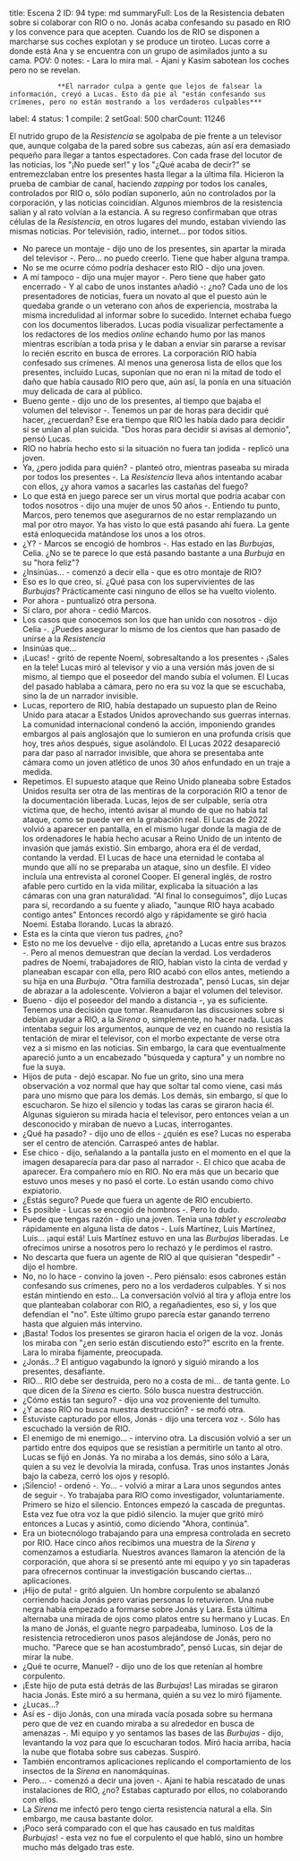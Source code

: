 title:          Escena 2
ID:             94
type:           md
summaryFull:    Los de la Resistencia debaten sobre si colaborar con RIO o no. Jonás acaba confesando su pasado en RIO y los convence para que acepten. Cuando los de RIO se disponen a marcharse sus coches explotan y se produce un tiroteo. Lucas corre a donde está Ana y se encuentra con un grupo de asimilados junto a su cama.
POV:            0
notes:          - Lara lo mira mal.
                - Ajani y Kasim sabotean los coches pero no se revelan.
                
                **El narrador culpa a gente que lejos de falsear la información, creyó a Lucas. Esto da pie al "están confesando sus crímenes, pero no están mostrando a los verdaderos culpables***
                
label:          4
status:         1
compile:        2
setGoal:        500
charCount:      11246


El nutrido grupo de la *Resistencia* se agolpaba de pie frente a un televisor que, aunque colgaba de la pared sobre sus cabezas, aún así era demasiado pequeño para llegar a tantos espectadores. Con cada frase del locutor de las noticias, los "¡No puede ser!" y los "¿Qué acaba de decir?" se entremezclaban entre los presentes hasta llegar a la última fila.
Hicieron la prueba de cambiar de canal, haciendo *zapping* por todos los canales, controlados por RIO o, sólo podían suponerlo, aún no controlados por la corporación, y las noticias coincidían.
Algunos miembros de la resistencia salían y al rato volvían a la estancia. A su regreso confirmaban que otras células de la *Resistencia*, en otros lugares del mundo, estaban viviendo las mismas noticias. Por televisión, radio, internet... por todos sitios.
- No parece un montaje - dijo uno de los presentes, sin apartar la mirada del televisor -. Pero... no puedo creerlo. Tiene que haber alguna trampa.
- No se me ocurre cómo podría deshacer esto RIO - dijo una joven.
- A mí tampoco - dijo una mujer mayor -. Pero tiene que haber gato encerrado - Y al cabo de unos instantes añadió -: ¿no?
Cada uno de los presentadores de noticias, fuera un novato al que el puesto aún le quedaba grande o un veterano con años de experiencia, mostraba la misma incredulidad al informar sobre lo sucedido.
Internet echaba fuego con los documentos liberados. Lucas podía visualizar perfectamente a los redactores de los medios *online* echando humo por las manos mientras escribían a toda prisa y le daban a enviar sin pararse a revisar lo recién escrito en busca de errores.
La corporación RIO había confesado sus crímenes.
Al menos una generosa lista de ellos que los presentes, incluido Lucas, suponían que no eran ni la mitad de todo el daño que había causado RIO pero que, aún así, la ponía en una situación muy delicada de cara al público.
- Bueno gente - dijo uno de los presentes, al tiempo que bajaba el volumen del televisor -. Tenemos un par de horas para decidir qué hacer, ¿recuerdan?
Ese era tiempo que RIO les había dado para decidir si se unían al plan suicida.
"Dos horas para decidir si avisas al demonio", pensó Lucas.
- RIO no habría hecho esto si la situación no fuera tan jodida - replicó una joven.
- Ya, ¿pero jodida para quién? - planteó otro, mientras paseaba su mirada por todos los presentes -. La *Resistencia* lleva años intentando acabar con ellos, ¿y ahora vamos a sacarles las castañas del fuego?
- Lo que está en juego parece ser un virus mortal que podría acabar con todos nosotros - dijo una mujer de unos 50 años -. Entiendo tu punto, Marcos, pero tenemos que asegurarnos de no estar remplazando un mal por otro mayor. Ya has visto lo que está pasando ahí fuera. La gente está enloquecida matándose los unos a los otros.
-  ¿Y? - Marcos se encogió de hombros -. Has estado en las *Burbujas*, Celia. ¿No se te parece lo que está pasando bastante a una *Burbuja* en su "hora feliz"?
- ¿Insinúas... - comenzó a decir ella - que es otro montaje de RIO?
- Eso es lo que creo, sí. ¿Qué pasa con los supervivientes de las *Burbujas*? Prácticamente casi ninguno de ellos se ha vuelto violento.
- Por ahora - puntualizó otra persona.
- Sí claro, por ahora - cedió Marcos.
- Los casos que conocemos son los que han unido con nosotros - dijo Celia -. ¿Puedes asegurar lo mismo de los cientos que han pasado de unirse a la *Resistencia*
- Insinúas que...
- ¡Lucas! - gritó de repente Noemí, sobresaltando a los presentes - ¡Sales en la tele!
Lucas miró al televisor y vio a una versión más joven de si mismo, al tiempo que el poseedor del mando subía el volumen.
El Lucas del pasado hablaba a cámara, pero no era su voz la que se escuchaba, sino la de un narrador invisible.
- Lucas, reportero de RIO, había destapado un supuesto plan de Reino Unido para atacar a Estados Unidos aprovechando sus guerras internas. La comunidad internacional condenó la acción, imponiendo grandes embargos al país anglosajón que lo sumieron en una profunda crisis que hoy, tres años después, sigue asolándolo.
El Lucas 2022 desapareció para dar paso al narrador invisible, que ahora se presentaba ante cámara como un joven atlético de unos 30 años enfundado en un traje a medida.
- Repetimos. El supuesto ataque que Reino Unido planeaba sobre Estados Unidos resulta ser otra de las mentiras de la corporación RIO a tenor de la documentación liberada. Lucas, lejos de ser culpable, sería otra víctima que, de hecho, intentó avisar al mundo de que no había tal ataque, como se puede ver en la grabación real.
El Lucas de 2022 volvió a aparecer en pantalla, en el mismo lugar donde la magia de de los ordenadores le había hecho acusar a Reino Unido de un intento de invasión que jamás existió. Sin embargo, ahora era él de verdad, contando la verdad. El Lucas de hace una eternidad le contaba al mundo que allí no se preparaba un ataque, sino un desfile.
El vídeo incluía una entrevista al coronel Cooper. El general inglés, de rostro afable pero curtido en la vida militar, explicaba la situación a las cámaras con una gran naturalidad.
"Al final lo conseguimos", dijo Lucas para sí, recordando a su fuente y aliado, "aunque RIO haya acabado contigo antes"
Entonces recordó algo y rápidamente se giró hacia Noemí.
Estaba llorando.
Lucas la abrazó.
- Esta es la cinta que vieron tus padres, ¿no?
- Esto no me los devuelve - dijo ella, apretando a Lucas entre sus brazos -. Pero al menos demuestran que decían la verdad.
Los verdaderos padres de Noemí, trabajadores de RIO, habían visto la cinta de verdad y planeaban escapar con ella, pero RIO acabó con ellos antes, metiendo a su hija en una *Burbuja*.
"Otra familia destrozada", pensó Lucas, sin dejar de abrazar a la adolescente.
Volvieron a bajar el volumen del televisor.
- Bueno - dijo el poseedor del mando a distancia -, ya es suficiente. Tenemos una decisión que tomar.
Reanudaron las discusiones sobre si debían ayudar a RIO, a la *Sirena* o, simplemente, no hacer nada. Lucas intentaba seguir los argumentos, aunque de vez en cuando no resistía la tentación de mirar el televisor, con el morbo expectante de verse otra vez a si mismo en las noticias. Sin embargo, la cara que eventualmente apareció junto a un encabezado "búsqueda y captura" y un nombre no fue la suya.
- Hijos de puta - dejó escapar. No fue un grito, sino una mera observación a voz normal que hay que soltar tal como viene, casi más para uno mismo que para los demás.
Los demás, sin embargo, sí que lo escucharon. Se hizo el silencio y todas las caras se giraron hacia él. Algunas siguieron su mirada hacia el televisor, pero entonces veían a un desconocido y miraban de nuevo a Lucas, interrogantes.
- ¿Qué ha pasado? - dijo uno de ellos - ¿quién es ese?
Lucas no esperaba ser el centro de atención. Carraspeó antes de hablar.
- Ese chico - dijo, señalando a la pantalla justo en el momento en el que la imagen desaparecía para dar paso al narrador -. El chico que acaba de aparecer. Era compañero mío en RIO. No era más que un becario que estuvo unos meses y no pasó el corte. Lo están usando como chivo expiatorio.
- ¿Estás seguro? Puede que fuera un agente de RIO encubierto.
- Es posible - Lucas se encogió de hombros -. Pero lo dudo.
- Puede que tengas razón - dijo una joven. Tenía una *tablet* y *escroleaba* rápidamente en alguna lista de datos -. Luís Martínez, Luis Martínez, Luis... ¡aquí está! Luis Martínez estuvo en una las *Burbujas* liberadas. Le ofrecimos unirse a nosotros pero lo rechazó y le perdimos el rastro.
- No descarta que fuera un agente de RIO al que quisieran "despedir" - dijo el hombre.
- No, no lo hace - convino la joven -. Pero piénsalo: esos cabrones están confesando sus crímenes, pero no a los verdaderos culpables. Y si nos están mintiendo en esto...
La conversación volvió al tira y afloja entre los que planteaban colaborar con RIO, a regañadientes, eso sí, y los que defendían el "no". Este último grupo parecía estar ganando terreno hasta que alguien más intervino.
- ¡Basta!
Todos los presentes se giraron hacia el origen de la voz. Jonás los miraba con "¿en serio están discutiendo esto?" escrito en la frente.
Lara lo miraba fijamente, preocupada.
- ¿Jonás...?
El antiguo vagabundo la ignoró y siguió mirando a los presentes, desafiante.
- RIO... RIO debe ser destruida, pero no a costa de mi... de tanta gente. Lo que dicen de la *Sirena* es cierto. Sólo busca nuestra destrucción.
- ¿Cómo estás tan seguro? - dijo una voz proveniente del tumulto.
- ¿Y acaso RIO no busca nuestra destrucción? - se mofó otra.
- Estuviste capturado por ellos, Jonás - dijo una tercera voz -. Sólo has escuchado la versión de RIO.
- El enemigo de mi enemigo... - intervino otra.
La discusión volvió a ser un partido entre dos equipos que se resistían a permitirle un tanto al otro.
Lucas se fijó en Jonás. Ya no miraba a los demás, sino sólo a Lara, quien a su vez le devolvía la mirada, confusa.
Tras unos instantes Jonás bajo la cabeza, cerró los ojos y resopló.
- ¡Silencio! - ordenó -. Yo... - volvió a mirar a Lara unos segundos antes de seguir -. Yo trabajaba para RIO como investigador, voluntariamente.
Primero se hizo el silencio. Entonces empezó la cascada de preguntas.
Esta vez fue otra voz la que pidió silencio. la mujer que gritó miró entonces a Lucas y asintió, como diciendo "Ahora, continúa".
- Era un biotecnólogo trabajando para una empresa controlada en secreto por RIO. Hace cinco años recibimos una muestra de la *Sirena* y comenzamos a estudiarla. Nuestros avances llamaron la atención de la corporación, que ahora sí se presentó ante mi equipo y yo sin tapaderas para ofrecernos continuar la investigación buscando ciertas... aplicaciones.
- ¡Hijo de puta! - gritó alguien. Un hombre corpulento se abalanzó corriendo hacia Jonás pero varias personas lo retuvieron.
Una nube negra había empezado a formarse sobre Jonás y Lara. Esta última alternaba una mirada de ojos como platos entre su hermano y Lucas. En la mano de Jonás, el guante negro parpadeaba, luminoso.
Los de la resistencia retrocedieron unos pasos alejándose de Jonás, pero no mucho.
"Parece que se han acostumbrado", pensó Lucas, sin dejar de mirar la nube.
- ¿Qué te ocurre, Manuel? - dijo uno de los que retenían al hombre corpulento.
- ¡Este hijo de puta está detrás de las *Burbujas*!
Las miradas se giraron hacia Jonás. Este miró a su hermana, quién a su vez lo miró fijamente.
- ¿Lucas...?
- Así es - dijo Jonás, con una mirada vacía posada sobre su hermana pero que de vez en cuando miraba a su alrededor en busca de amenazas -. Mi equipo y yo sentamos las bases de las *Burbujas* - dijo, levantando la voz para que lo escucharan todos.
Miró hacia arriba, hacia la nube que flotaba sobre sus cabezas. Suspiró.
- También encontramos aplicaciones replicando el comportamiento de los insectos de la *Sirena* en nanomáquinas.
- Pero... - comenzó a decir una joven -. Ajani te había rescatado de unas instalaciones de RIO, ¿no? Estabas capturado por ellos, no colaborando con ellos.
- La *Sirena* me infectó pero tengo cierta resistencia natural a ella. Sin embargo, me causa bastante dolor.
- ¡Poco será comparado con el que has causado en tus malditas *Burbujas*! - esta vez no fue el corpulento el que habló, sino un hombre mucho más delgado tras este.